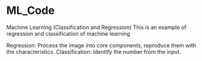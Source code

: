 # ML_Code
Machine Learning (Classification and Regression)
This is an example of regression and classification of machine learning

Regression: Process the image into core components, reproduce them with the characteristics. 
Classification: Identify the number from the input. 